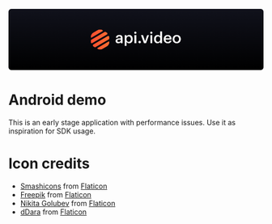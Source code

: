 ![](https://github.com/apivideo/API_OAS_file/blob/master/apivideo_banner.png)
# Android demo

This is an early stage application with performance issues. 
Use it as inspiration for SDK usage.

# Icon credits

- [Smashicons](https://smashicons.com/) from [Flaticon](www.flaticon.com)
- [Freepik](https://freepik.com/) from [Flaticon](www.flaticon.com)
- [Nikita Golubev]() from [Flaticon](www.flaticon.com)
- [dDara]() from [Flaticon](www.flaticon.com)
